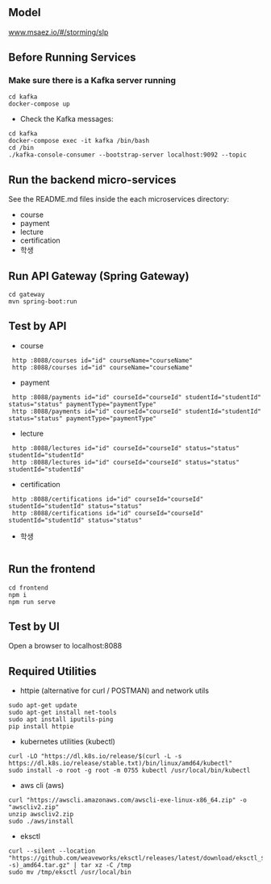 # 

## Model
www.msaez.io/#/storming/slp

## Before Running Services
### Make sure there is a Kafka server running
```
cd kafka
docker-compose up
```
- Check the Kafka messages:
```
cd kafka
docker-compose exec -it kafka /bin/bash
cd /bin
./kafka-console-consumer --bootstrap-server localhost:9092 --topic
```

## Run the backend micro-services
See the README.md files inside the each microservices directory:

- course
- payment
- lecture
- certification
- 학생


## Run API Gateway (Spring Gateway)
```
cd gateway
mvn spring-boot:run
```

## Test by API
- course
```
 http :8088/courses id="id" courseName="courseName" 
 http :8088/courses id="id" courseName="courseName" 
```
- payment
```
 http :8088/payments id="id" courseId="courseId" studentId="studentId" status="status" paymentType="paymentType" 
 http :8088/payments id="id" courseId="courseId" studentId="studentId" status="status" paymentType="paymentType" 
```
- lecture
```
 http :8088/lectures id="id" courseId="courseId" status="status" studentId="studentId" 
 http :8088/lectures id="id" courseId="courseId" status="status" studentId="studentId" 
```
- certification
```
 http :8088/certifications id="id" courseId="courseId" studentId="studentId" status="status" 
 http :8088/certifications id="id" courseId="courseId" studentId="studentId" status="status" 
```
- 학생
```
```


## Run the frontend
```
cd frontend
npm i
npm run serve
```

## Test by UI
Open a browser to localhost:8088

## Required Utilities

- httpie (alternative for curl / POSTMAN) and network utils
```
sudo apt-get update
sudo apt-get install net-tools
sudo apt install iputils-ping
pip install httpie
```

- kubernetes utilities (kubectl)
```
curl -LO "https://dl.k8s.io/release/$(curl -L -s https://dl.k8s.io/release/stable.txt)/bin/linux/amd64/kubectl"
sudo install -o root -g root -m 0755 kubectl /usr/local/bin/kubectl
```

- aws cli (aws)
```
curl "https://awscli.amazonaws.com/awscli-exe-linux-x86_64.zip" -o "awscliv2.zip"
unzip awscliv2.zip
sudo ./aws/install
```

- eksctl 
```
curl --silent --location "https://github.com/weaveworks/eksctl/releases/latest/download/eksctl_$(uname -s)_amd64.tar.gz" | tar xz -C /tmp
sudo mv /tmp/eksctl /usr/local/bin
```

